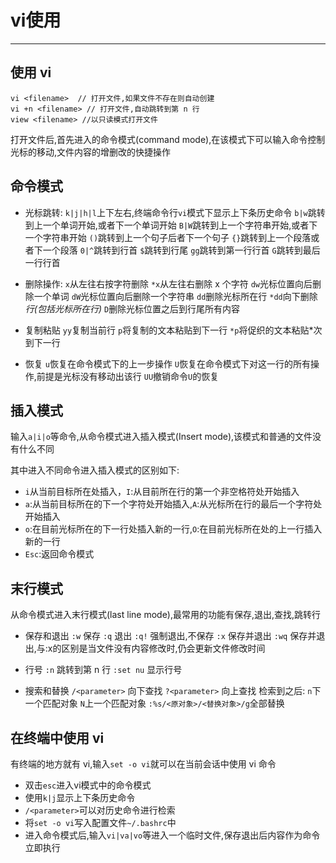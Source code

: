 # vi使用

---

## 使用 vi ##
```
vi <filename>  // 打开文件,如果文件不存在则自动创建
vi +n <filename> // 打开文件,自动跳转到第 n 行
view <filename> //以只读模式打开文件
```
打开文件后,首先进入的命令模式(command mode),在该模式下可以输入命令控制光标的移动,文件内容的增删改的快捷操作

## 命令模式 ##
- 光标跳转:
`k|j|h|l`上下左右,终端命令行`vi`模式下显示上下条历史命令
`b|w`跳转到上一个单词开始,或者下一个单词开始
`B|W`跳转到上一个字符串开始,或者下一个字符串开始
`()`跳转到上一个句子后者下一个句子
`{}`跳转到上一个段落或者下一个段落
`0|^`跳转到行首
`$`跳转到行尾
`gg`跳转到第一行行首
`G`跳转到最后一行行首

- 删除操作:
`x`从左往右按字符删除
`*x`从左往右删除 x 个字符
`dw`光标位置向后删除一个单词
`dW`光标位置向后删除一个字符串
`dd`删除光标所在行
`*dd`向下删除*行(包括光标所在行)*
`D`删除光标位置之后到行尾所有内容

- 复制粘贴
`yy`复制当前行
`p`将复制的文本粘贴到下一行
`*p`将促织的文本粘贴*次到下一行

- 恢复
`u`恢复在命令模式下的上一步操作
`U`恢复在命令模式下对这一行的所有操作,前提是光标没有移动出该行
`UU`撤销命令`U`的恢复

## 插入模式 ##
输入`a|i|o`等命令,从命令模式进入插入模式(Insert mode),该模式和普通的文件没有什么不同

其中进入不同命令进入插入模式的区别如下:

- `i`从当前目标所在处插入，`I`:从目前所在行的第一个非空格符处开始插入
- `a`:从当前目标所在的下一个字符处开始插入,`A`:从光标所在行的最后一个字符处开始插入
- `o`:在目前光标所在的下一行处插入新的一行,`O`:在目前光标所在处的上一行插入新的一行
- `Esc`:返回命令模式

## 末行模式 ##
从命令模式进入末行模式(last line mode),最常用的功能有保存,退出,查找,跳转行

- 保存和退出
`:w`    保存
`:q`    退出
`:q!`   强制退出,不保存
`:x`    保存并退出
`:wq`   保存并退出,与:x的区别是当文件没有内容修改时,仍会更新文件修改时间

- 行号
`:n` 跳转到第 n 行
`:set nu` 显示行号

- 搜索和替换
`/<parameter>` 向下查找
`?<parameter>` 向上查找
检索到之后:
`n`下一个匹配对象
`N`上一个匹配对象
`:%s/<原对象>/<替换对象>/g`全部替换


## 在终端中使用 vi ##
有终端的地方就有 vi,输入`set -o vi`就可以在当前会话中使用 vi 命令

- 双击`esc`进入vi模式中的命令模式
- 使用`k|j`显示上下条历史命令
- `/<parameter>`可以对历史命令进行检索
- 将`set -o vi`写入配置文件`~/.bashrc`中
- 进入命令模式后,输入`vi|va|vo`等进入一个临时文件,保存退出后内容作为命令立即执行
